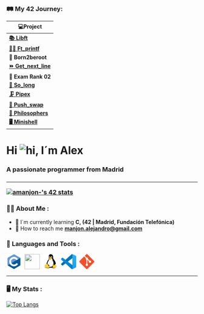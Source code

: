 
### 🛤 My 42 Journey:
| 💻Project |
|------|
|[**📚 Libft**](https://github.com/dloopezz/Libft) |
| [**✍🏼 Ft_printf**](https://github.com/dloopezz/ft_printf) |
| **🤖 Born2beroot** |
| [**⏩ Get_next_line**](https://github.com/dloopezz/get_next_line) |
| **📝 Exam Rank 02** |
| [**👾 So_long**](https://github.com/dloopezz/so_long) |
| [**🗜 Pipex**](https://github.com/dloopezz/pipex) |
| [**🔢 Push_swap**](https://github.com/dloopezz/push_swap) |
| [**🍴 Philosophers**](https://github.com/dloopezz/Philosophers) |
| [**🖥 Minishell**](https://github.com/dloopezz/minishell) |
<h1 align="left">Hi <img src="https://user-images.githubusercontent.com/1303154/88677602-1635ba80-d120-11ea-84d8-d263ba5fc3c0.gif" width="28px" height="28px" alt="hi">, I´m Alex</h1>
 <h3 align="left">A passionate programmer from Madrid
 <h3>
</div>
   
---
 
[![amanjon-'s 42 stats](https://badge42.vercel.app/api/v2/clioeddhz014508ldl3e4qbnl/stats?cursusId=21&coalitionId=65)](https://github.com/JaeSeoKim/badge42)
### 👨‍🎓 About Me :
- 📔 I`m currently learning **C, (42 | Madrid, Fundación Telefónica)**
- 💬 How to reach me **manjon.alejandro@gmail.com**
   
<div align="left">
  <h3>🔧 Languages and Tools :</h3>
  <div>
    <img src="https://github.com/devicons/devicon/blob/master/icons/c/c-original.svg" title="C" alt"C" width="40" height="40"/>&nbsp;
    <img src="https://github.com/isocpp/logos/blob/master/cpp_logo.png" width="40" height="40"/>&nbsp;
    <img src="https://github.com/devicons/devicon/blob/master/icons/linux/linux-original.svg" title="Linux" alt"Linux" width="40" height="40"/>&nbsp;
    <img src="https://github.com/devicons/devicon/blob/master/icons/vscode/vscode-original.svg" width="40" height="40"/>&nbsp;
    <img src="https://github.com/devicons/devicon/blob/master/icons/git/git-original.svg" width="40" height="40"/>&nbsp;
    

---
    
### 🖥  My Stats :
[![Top Langs](https://github-readme-stats.vercel.app/api/top-langs/?username=AlejandroManjonCabezaFrances&layout=compact)](https://github.com/AlejandroManjonCabezaFrances/github-readme-stats)
    
